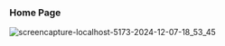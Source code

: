 ### Home Page
![screencapture-localhost-5173-2024-12-07-18_53_45](https://github.com/user-attachments/assets/5b245df3-e251-4ed4-b18e-2a7d1496cdc9)

